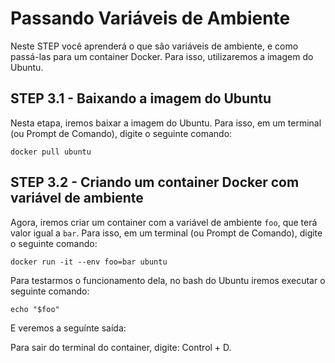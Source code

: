 # Passando Variáveis de Ambiente

Neste STEP você aprenderá o que são variáveis de ambiente, e como passá-las para um container Docker. Para isso, utilizaremos a imagem do Ubuntu.

## STEP 3.1 - Baixando a imagem do Ubuntu

Nesta etapa, iremos baixar a imagem do Ubuntu. Para isso, em um terminal (ou Prompt de Comando), digite o seguinte comando:

```
docker pull ubuntu
```

## STEP 3.2 - Criando um container Docker com variável de ambiente

Agora, iremos criar um container com a variável de ambiente ```foo```, que terá valor igual a ```bar```. Para isso, em um terminal (ou Prompt de Comando), digite o seguinte comando:

```
docker run -it --env foo=bar ubuntu
```

Para testarmos o funcionamento dela, no bash do Ubuntu iremos executar o seguinte comando:

```
echo "$foo"
```

E veremos a seguínte saída:

Para sair do terminal do container, digite: Control + D.